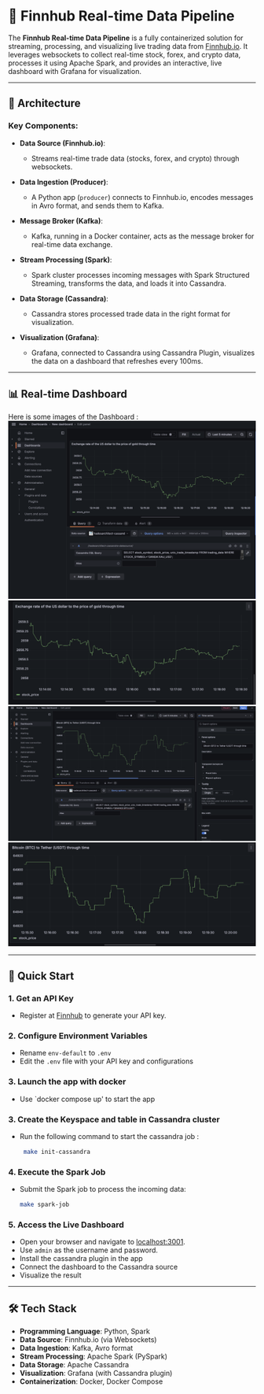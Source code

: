 # 🚀 Finnhub Real-time Data Pipeline

The **Finnhub Real-time Data Pipeline** is a fully containerized solution for streaming, processing, and visualizing live trading data from [Finnhub.io](https://finnhub.io). It leverages websockets to collect real-time stock, forex, and crypto data, processes it using Apache Spark, and provides an interactive, live dashboard with Grafana for visualization.

---

## 📐 Architecture

### Key Components:
- **Data Source (Finnhub.io)**: 
  - Streams real-time trade data (stocks, forex, and crypto) through websockets.

- **Data Ingestion (Producer)**: 
  - A Python app (`producer`) connects to Finnhub.io, encodes messages in Avro format, and sends them to Kafka.

- **Message Broker (Kafka)**: 
  - Kafka, running in a Docker container, acts as the message broker for real-time data exchange.

- **Stream Processing (Spark)**: 
  - Spark cluster processes incoming messages with Spark Structured Streaming, transforms the data, and loads it into Cassandra.

- **Data Storage (Cassandra)**: 
  - Cassandra stores processed trade data in the right format for visualization.

- **Visualization (Grafana)**: 
  - Grafana, connected to Cassandra using Cassandra Plugin, visualizes the data on a dashboard that refreshes every 100ms.

---

## 📊 Real-time Dashboard 

Here is some images of the Dashboard :
![](app/images/grafana_usd_to_gold.png)
![](app/images/usd_to_gold.png)
![](app/images/grafana_btc_to_tether.png)
![](app/images/btc_to_tether_graph.png)


---

## 🚀 Quick Start

### 1. Get an API Key
- Register at [Finnhub](https://finnhub.io) to generate your API key.

### 2. Configure Environment Variables
- Rename `env-default` to `.env`
- Edit the `.env` file with your API key and configurations

### 3. Launch the app with docker
- Use `docker compose up' to start the app

### 3. Create the Keyspace and table in Cassandra cluster
- Run the following command to start the cassandra job :

   ```bash
    make init-cassandra
    ```

### 4. Execute the Spark Job
- Submit the Spark job to process the incoming data:

    ```bash
    make spark-job
    ```

### 5. Access the Live Dashboard
- Open your browser and navigate to [localhost:3001](http://localhost:3001).
- Use `admin` as the username and password.
- Install the cassandra plugin in the app
- Connect the dashboard to the Cassandra source 
- Visualize the result


---

## 🛠 Tech Stack

- **Programming Language**: Python, Spark
- **Data Source**: Finnhub.io (via Websockets)
- **Data Ingestion**: Kafka, Avro format
- **Stream Processing**: Apache Spark (PySpark)
- **Data Storage**: Apache Cassandra
- **Visualization**: Grafana (with Cassandra plugin)
- **Containerization**: Docker, Docker Compose

